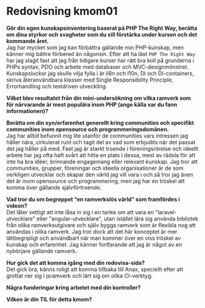 ---
---
Redovisning kmom01
=========================

**Gör din egen kunskapsinventering baserat på PHP The Right Way, berätta om dina styrkor och svagheter som du vill förstärka under kursen och det kommande året.**  
Jag har mycket som jag kan förbättra gällande min PHP-kunskap, men känner mig bättre förbered än någonsin. Efter att ha läst `PHP The Right Way` har jag slagit fast att jag från tidigare kurser har rätt bra koll på grunderna i PHPs syntax, PDO och arbete med databaser och MVC-designmönstret. Kunskapsluckor jag skulle vilja fylla i är il8n och l10n, DI och DI-containers, skriva återanvändbara klasser med Single Responsibility Principle, Errorhandling och testdriven utveckling. 

**Vilket blev resultatet från din mini-undersökning om vilka ramverk som för närvarande är mest populära inom PHP (ange källa var du fann informationen)?**  


**Berätta om din syn/erfarenhet generellt kring communities och specifikt communities inom opensource och programmeringsdomänen.**  
Jag har alltid befunnit mig lite utanför de communities vars intressen jag håller nära, cirkulerat runt och tagit del av vad som erbjudits när det passat det jag håller på med. Fast jag är starkt troende i föreningsrörelse och ideellt arbete har jag ofta haft svårt att hitta en plats i dessa, mest av rädsla för att inte ha bra idéer, brinnande engagemang eller relevant kunskap. Jag tror att communities, grupper, föreningar och ideella organisationer är de som verkligen utvecklar och skapar den värld jag vill vara i och så tror jag även det är inom opensource och programmering, men jag har en tröskel att komma över gällande självförtroende.

**Vad tror du om begreppet “en ramverkslös värld” som framfördes i videon?**  
Det låter vettigt att inte låsa in sig i en tanke om att vara en "laravel-utvecklare" eller "angular-utvecklare", utan istället lära sig använda bibliotek från olika ramverksutgivare och själv bygga ramverk som är flexibla nog att användas i olika ramverk. Jag tror dock att det här konceptet är mer lättbegripligt och användbart när man kommer över en viss tröskel av kunskap och erfarenhet. Jag känner fortfarande att jag är något av en nybörjare gällande ramverk.

**Hur gick det att komma igång med din redovisa-sida?**  
Det gick bra, känns roligt att komma tillbaka till Anax, speciellt efter att grottat ner sig i jsramverk och lärt sig om olika CI-verktyg.

**Några funderingar kring arbetet med din kontroller?**  


**Vilken är din TIL för detta kmom?**  
